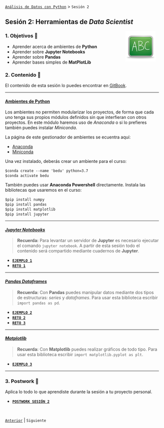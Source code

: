 [`Análisis de Datos con Python`](../README.md) > `Sesión 2`

## Sesión 2: Herramientas de *Data Scientist*

<img src="../imagenes/pizarron.png" align="right" height="100" width="100" hspace="10">

### 1. Objetivos :dart: 

- Aprender acerca de ambientes de __Python__
- Aprender sobre __Jupyter Notebooks__
- Aprender sobre __Pandas__
- Aprender bases simples de __MatPlotLib__

### 2. Contenido :blue_book:

El contenido de esta sesión lo puedes encontrar en [GitBook](https://beduexpert.gitbook.io/data-analysis/sesion-02-librerias-para-el-analisis-de-datos-con-python).

---
#### <ins>Ambientes de Python</ins>

Los ambientes no permiten modularizar los proyectos, de forma que cada uno tenga sus propios módulos definidos sin que interfieran con otros proyectos. En este módulo haremos uso de *Anaconda* o si lo prefieres también puedes instalar *Miniconda*.

La página de este gestionador de ambientes se ecuentra aquí:

- [Anaconda](https://www.anaconda.com/distribution/)
- [Miniconda](https://docs.conda.io/en/latest/miniconda.html)

Una vez instalado, deberás crear un ambiente para el curso:

```
$conda create --name 'bedu' python=3.7
$conda activate bedu
```

También puedes usar __Anaconda Powershell__ directamente. Instala las bibliotecas que usaremos en el curso:

```
$pip install numpy
$pip install pandas
$pip install matplotlib
$pip install jupyter
```

---
#### <ins>*Jupyter Notebooks*</ins>

> **Recuerda:** Para levantar un servidor de **Jupyter** es necesario ejecutar el comando `jupyter notebook`. A partir de esta sesión todo el contenido será compartido mediante cuadernos de **Jupyter**.

   - [**`EJEMPLO 1`**](ejemplo01/README.md)
   - [**`RETO 1`**](reto01/README.md)

---

#### <ins>*Pandas Dataframes*</ins>

> **Recuerda:** Con __Pandas__ puedes manipular datos mediante dos tipos de estructuras: *series* y *dataframes*. Para usar esta biblioteca escribir `import pandas as pd`.

   - [**`EJEMPLO 2`**](ejemplo02/README.md)
   - [**`RETO 2`**](reto02/README.md)
   - [**`RETO 3`**](reto03/README.md)
---

#### <ins>*Matplotlib*</ins>

> **Recuerda:** Con __Matplotlib__ puedes realizar gráficos de todo tipo. Para usar esta biblioteca escribir `import matplotlib.pyplot as plt`.

   - [**`EJEMPLO 3`**](ejemplo03/README.md)
---

### 3. Postwork :memo:
Aplica lo todo lo que aprendiste durante la sesión a tu proyecto personal.

- [**`POSTWORK SESIÓN 2`**](postwork/README.md)

<br/>

[`Anterior`](../sesion01/README.md) | `Siguiente`
